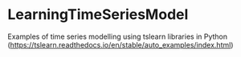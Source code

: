 # LearningTimeSeriesModel

Examples of time series modelling using tslearn libraries in Python (https://tslearn.readthedocs.io/en/stable/auto_examples/index.html)
